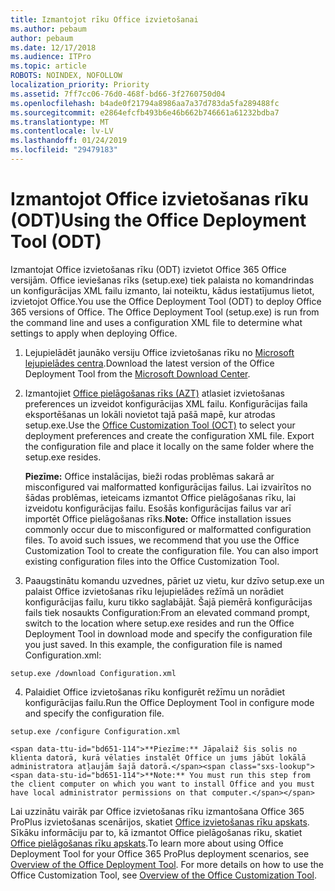 ```yaml
---
title: Izmantojot rīku Office izvietošanai
ms.author: pebaum
author: pebaum
ms.date: 12/17/2018
ms.audience: ITPro
ms.topic: article
ROBOTS: NOINDEX, NOFOLLOW
localization_priority: Priority
ms.assetid: 7ff7cc06-76d0-468f-bd66-3f2760750d04
ms.openlocfilehash: b4ade0f21794a8986aa7a37d783da5fa289488fc
ms.sourcegitcommit: e2864efcfb493b6e46b662b746661a61232bdba7
ms.translationtype: MT
ms.contentlocale: lv-LV
ms.lasthandoff: 01/24/2019
ms.locfileid: "29479183"
---
```

# <a name="using-the-office-deployment-tool-odt"></a><span data-ttu-id="bd651-102">Izmantojot Office izvietošanas rīku (ODT)</span><span class="sxs-lookup"><span data-stu-id="bd651-102">Using the Office Deployment Tool (ODT)</span></span>

<span data-ttu-id="bd651-p101">Izmantojat Office izvietošanas rīku (ODT) izvietot Office 365 Office versijām. Office ieviešanas rīks (setup.exe) tiek palaista no komandrindas un konfigurācijas XML failu izmanto, lai noteiktu, kādus iestatījumus lietot, izvietojot Office.</span><span class="sxs-lookup"><span data-stu-id="bd651-p101">You use the Office Deployment Tool (ODT) to deploy Office 365 versions of Office. The Office Deployment Tool (setup.exe) is run from the command line and uses a configuration XML file to determine what settings to apply when deploying Office.</span></span>
  
1. <span data-ttu-id="bd651-105">Lejupielādēt jaunāko versiju Office izvietošanas rīku no [Microsoft lejupielādes centra](http://go.microsoft.com/fwlink/p/?LinkID=626065).</span><span class="sxs-lookup"><span data-stu-id="bd651-105">Download the latest version of the Office Deployment Tool from the [Microsoft Download Center](http://go.microsoft.com/fwlink/p/?LinkID=626065).</span></span>
    
2. <span data-ttu-id="bd651-p102">Izmantojiet [Office pielāgošanas rīks (AZT)](https://config.office.com) atlasiet izvietošanas preferences un izveidot konfigurācijas XML failu. Konfigurācijas faila eksportēšanas un lokāli novietot tajā pašā mapē, kur atrodas setup.exe.</span><span class="sxs-lookup"><span data-stu-id="bd651-p102">Use the [Office Customization Tool (OCT)](https://config.office.com) to select your deployment preferences and create the configuration XML file. Export the configuration file and place it locally on the same folder where the setup.exe resides.</span></span> 
    
    <span data-ttu-id="bd651-p103">**Piezīme:** Office instalācijas, bieži rodas problēmas sakarā ar misconfigured vai malformatted konfigurācijas failus. Lai izvairītos no šādas problēmas, ieteicams izmantot Office pielāgošanas rīku, lai izveidotu konfigurācijas failu. Esošās konfigurācijas failus var arī importēt Office pielāgošanas rīks.</span><span class="sxs-lookup"><span data-stu-id="bd651-p103">**Note:** Office installation issues commonly occur due to misconfigured or malformatted configuration files. To avoid such issues, we recommend that you use the Office Customization Tool to create the configuration file. You can also import existing configuration files into the Office Customization Tool.</span></span> 
    
3. <span data-ttu-id="bd651-p104">Paaugstinātu komandu uzvednes, pāriet uz vietu, kur dzīvo setup.exe un palaist Office izvietošanas rīku lejupielādes režīmā un norādiet konfigurācijas failu, kuru tikko saglabājāt. Šajā piemērā konfigurācijas fails tiek nosaukts Configuration:</span><span class="sxs-lookup"><span data-stu-id="bd651-p104">From an elevated command prompt, switch to the location where setup.exe resides and run the Office Deployment Tool in download mode and specify the configuration file you just saved. In this example, the configuration file is named Configuration.xml:</span></span>
    
  ```
  setup.exe /download Configuration.xml  
  ```

4. <span data-ttu-id="bd651-113">Palaidiet Office izvietošanas rīku konfigurēt režīmu un norādiet konfigurācijas failu.</span><span class="sxs-lookup"><span data-stu-id="bd651-113">Run the Office Deployment Tool in configure mode and specify the configuration file.</span></span>
    
  ```
  setup.exe /configure Configuration.xml
  ```

    <span data-ttu-id="bd651-114">**Piezīme:** Jāpalaiž šis solis no klienta datorā, kurā vēlaties instalēt Office un jums jābūt lokālā administratora atļaujām šajā datorā.</span><span class="sxs-lookup"><span data-stu-id="bd651-114">**Note:** You must run this step from the client computer on which you want to install Office and you must have local administrator permissions on that computer.</span></span> 
    
<span data-ttu-id="bd651-p105">Lai uzzinātu vairāk par Office izvietošanas rīku izmantošana Office 365 ProPlus izvietošanas scenārijos, skatiet [Office izvietošanas rīku apskats](https://docs.microsoft.com/deployoffice/overview-of-the-office-2016-deployment-tool). Sīkāku informāciju par to, kā izmantot Office pielāgošanas rīku, skatiet [Office pielāgošanas rīku apskats](https://docs.microsoft.com/DeployOffice/overview-of-the-office-customization-tool-for-click-to-run).</span><span class="sxs-lookup"><span data-stu-id="bd651-p105">To learn more about using Office Deployment Tool for your Office 365 ProPlus deployment scenarios, see [Overview of the Office Deployment Tool](https://docs.microsoft.com/deployoffice/overview-of-the-office-2016-deployment-tool). For more details on how to use the Office Customization Tool, see [Overview of the Office Customization Tool](https://docs.microsoft.com/DeployOffice/overview-of-the-office-customization-tool-for-click-to-run).</span></span>
  

